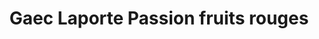 ---
title: "Gaec Laporte Passion fruits rouges"
url: /bayonne/gaec-laporte-passion-fruits-rouges/
shop: Hofladen
---